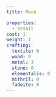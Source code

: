 ```yaml
---
title: Mace

properties:
  - assail
cost: 1
weight: 1
crafting:
  textile: 0
  wood: 0
  metal: 3
  stone: 0
  elementalis: 0
  mithril: 0
  fadeite: 0
---
```

